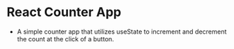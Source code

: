 # React Counter App

- A simple counter app that utilizes useState to increment and decrement the count at the click of a button.
